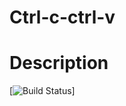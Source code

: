 # Ctrl-c-ctrl-v

# Description
[![Build Status](https://travis-ci.org/joemccann/dillinger.svg?branch=master)]
